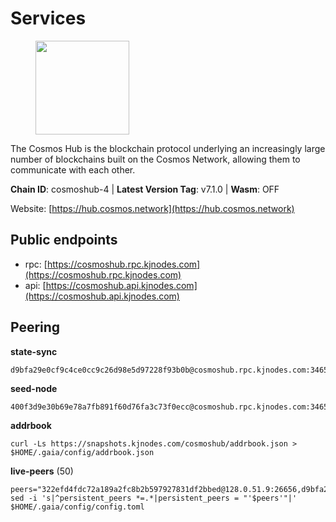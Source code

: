# Services

<figure><img src="https://raw.githubusercontent.com/kj89/testnet_manuals/main/pingpub/logos/cosmoshub.png" width="150" alt=""><figcaption></figcaption></figure>

The Cosmos Hub is the blockchain protocol underlying an  increasingly large number of blockchains built on the  Cosmos Network, allowing them to communicate with each other.

**Chain ID**: cosmoshub-4 | **Latest Version Tag**: v7.1.0 | **Wasm**: OFF

Website: [https://hub.cosmos.network](https://hub.cosmos.network)


## Public endpoints

* rpc: [https://cosmoshub.rpc.kjnodes.com](https://cosmoshub.rpc.kjnodes.com)
* api: [https://cosmoshub.api.kjnodes.com](https://cosmoshub.api.kjnodes.com)

## Peering

**state-sync**

```
d9bfa29e0cf9c4ce0cc9c26d98e5d97228f93b0b@cosmoshub.rpc.kjnodes.com:34656
```

**seed-node**

```
400f3d9e30b69e78a7fb891f60d76fa3c73f0ecc@cosmoshub.rpc.kjnodes.com:34659
```

**addrbook**
```
curl -Ls https://snapshots.kjnodes.com/cosmoshub/addrbook.json > $HOME/.gaia/config/addrbook.json
```

**live-peers** (50)
```
peers="322efd4fdc72a189a2fc8b2b597927831df2bbed@128.0.51.9:26656,d9bfa29e0cf9c4ce0cc9c26d98e5d97228f93b0b@65.109.88.38:34656,cd7af8aaa29bca12c575dedb77a4a1efe019e661@54.77.214.250:26656,4c46d32cbc4777c59a91a53fdadf8a3fa362036e@116.202.10.68:26656,0b998008bb995cc868ed7c6d569b8aaee51a1350@142.132.251.212:26656,a0aca8fb801c69653a290bd44872e8457f8b0982@47.99.180.54:26656,1ce6b62ec8233f91d4383026dcd6e6f85da4de67@147.135.39.188:26656,f1b16c603f3a0e59f0ce5179dc80f549a7ecd0e2@35.243.152.148:26656,67685d93f2256caa7a2d53e3a104f9e437c3d247@95.216.114.244:26656,8dc4fd0007c74bdf4b7ee1e5a3ab68161cc8f845@142.132.208.213:26656,d9dbd30f7e9ae99dc05645f48f4637c2f4a14645@34.107.9.71:26656,b79e1d3a621bdafd3a8d9a49dff8f4737d0bedc9@52.73.168.104:26656,9755cab2585a2794453a5b396ef13b893393366f@65.108.212.224:46671,53b3651680ec3482d736808cbb3035940107f8ab@185.146.148.119:26656,918217aa0a52100aa3b83b267be6a6a798081873@95.216.98.181:26656,91dc8d3566a60395c7bf4785fe42a55b70d398a9@54.216.170.166:26656,cd4d17e587032f9119a5b138f94bfff68fab4901@159.69.32.74:26657,84cc83cd09a974a234a3fdb5bb4fd46fd856f8ec@142.132.135.239:26656,803abd0b6b0478ab7f7e38dbda89902ca67f8778@65.21.90.137:11956,7b8ab74fa7c3cc10b203b990abfc86e1a0b82a79@34.254.201.211:26656,213857e741833d17275ea559bb2d0342398cec99@35.245.206.45:26656,e829d4764a5cecc44b3414777853b34407b36601@185.16.39.179:26656,cf10a45ead9e76d45b06dee97ef779e65103c78e@3.128.185.235:26656,a303a7e56b3bc10d326c9ed2a98fc18118c95a5e@95.216.46.251:26656,344d87e04fdf04be760da5069a59d9a489b886a6@52.14.44.1:26656,f9243f02b606fee1c3ecbccc2056bcf303732800@198.244.179.141:26656,bd410d4564f7e0dd9a0eb16a64c337a059e11b80@47.103.35.130:26656,64871e238df997cfd4e498938dda344634ba6c21@65.108.201.46:26656,73c2a86cc0d4b51c81bd0e36cee69f1731bcda0d@23.88.69.157:26656,762175c3ae976cc93d28a151a8551c1a0018f32d@20.48.28.69:26656,32bdba6ced12cdf2e534566e6c3d66ee2f7ef494@84.244.95.229:26656,dd53fa5cfb6a604feb80860d47506d0dd84baa12@142.132.210.234:26656,10e3acd4baeb6cba8881d75a0bde04b5526b39ce@3.217.133.209:26656,f50db75f8e1793581796474b88f4d32dff2e4515@80.190.129.50:56656,1e77fd4ae92b74b1f4e25db6fbc199bc7619e2f4@108.161.223.131:26656,e0ab6c5cc86959853f499236b8297344802ac5f4@5.161.139.201:26656,2633bc088bcf96209b695734005952906b5c45e3@3.123.191.80:26656,dea13e7232642331360d4387b0ab106b014092d4@116.202.236.59:26656,bc737531d441cf2e41dfa70f822a9a06440e3df1@220.85.113.37:26656,3da88430414ec9084c8983fe4d462cce655ff1f3@51.222.245.114:26656,26ac129d380e7010473dfeda9c84bf25450c711f@91.239.56.4:26656,d0134556f1d4bf5e30677dc2ea9a777776a69a3c@142.132.209.97:26656,51c49b57b371e3645de715e0034236a8bd61965e@35.234.21.2:26656,c03593feca52899e9cc38ae0fed671fb96ab0bba@52.203.105.100:26656,27ad834c62dbefc5beb74be7575515927bd07c58@193.176.85.151:26656,1da54d20c7339713f1d6d28dd2117087dd33d0ca@154.53.32.78:26656,f5f8b96406a165d486be243723bfa7291db1cf62@35.230.170.155:26656,5b4529df65f9c1006d51472a827f1deb23825ba2@167.235.34.35:14656,84869e7d8712715bfcb54805a8b87760b6dfe19c@142.132.193.194:26656,b533749dfe0dc09eff1dfb2adf83108f9125ee1c@162.55.97.111:26656"
sed -i 's|^persistent_peers *=.*|persistent_peers = "'$peers'"|' $HOME/.gaia/config/config.toml
```
